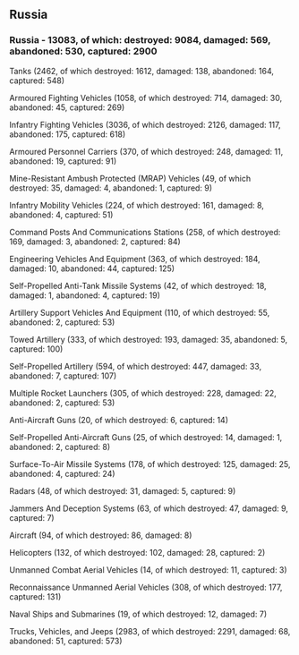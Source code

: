 
 
 ## Russia
 
 ### Russia - 13083, of which: destroyed: 9084, damaged: 569, abandoned: 530, captured: 2900

 

 

 Tanks (2462, of which destroyed: 1612, damaged: 138, abandoned: 164, captured: 548)

 Armoured Fighting Vehicles (1058, of which destroyed: 714, damaged: 30, abandoned: 45, captured: 269)

 Infantry Fighting Vehicles (3036, of which destroyed: 2126, damaged: 117, abandoned: 175, captured: 618)

 Armoured Personnel Carriers (370, of which destroyed: 248, damaged: 11, abandoned: 19, captured: 91)

 Mine-Resistant Ambush Protected (MRAP) Vehicles (49, of which destroyed: 35, damaged: 4, abandoned: 1, captured: 9)

 Infantry Mobility Vehicles (224, of which destroyed: 161, damaged: 8, abandoned: 4, captured: 51)

 Command Posts And Communications Stations (258, of which destroyed: 169, damaged: 3, abandoned: 2, captured: 84)

 Engineering Vehicles And Equipment (363, of which destroyed: 184, damaged: 10, abandoned: 44, captured: 125)

 Self-Propelled Anti-Tank Missile Systems (42, of which destroyed: 18, damaged: 1, abandoned: 4, captured: 19)

 Artillery Support Vehicles And Equipment (110, of which destroyed: 55, abandoned: 2, captured: 53)

 Towed Artillery (333, of which destroyed: 193, damaged: 35, abandoned: 5, captured: 100)

 Self-Propelled Artillery (594, of which destroyed: 447, damaged: 33, abandoned: 7, captured: 107)

 Multiple Rocket Launchers (305, of which destroyed: 228, damaged: 22, abandoned: 2, captured: 53)

 Anti-Aircraft Guns (20, of which destroyed: 6, captured: 14)

 Self-Propelled Anti-Aircraft Guns (25, of which destroyed: 14, damaged: 1, abandoned: 2, captured: 8)

 Surface-To-Air Missile Systems (178, of which destroyed: 125, damaged: 25, abandoned: 4, captured: 24)

 Radars (48, of which destroyed: 31, damaged: 5, captured: 9)

 Jammers And Deception Systems (63, of which destroyed: 47, damaged: 9, captured: 7)

 Aircraft (94, of which destroyed: 86, damaged: 8)

 Helicopters (132, of which destroyed: 102, damaged: 28, captured: 2)

 Unmanned Combat Aerial Vehicles (14, of which destroyed: 11, captured: 3)

 Reconnaissance Unmanned Aerial Vehicles (308, of which destroyed: 177, captured: 131)

 Naval Ships and Submarines (19, of which destroyed: 12, damaged: 7)

 Trucks, Vehicles, and Jeeps (2983, of which destroyed: 2291, damaged: 68, abandoned: 51, captured: 573)

